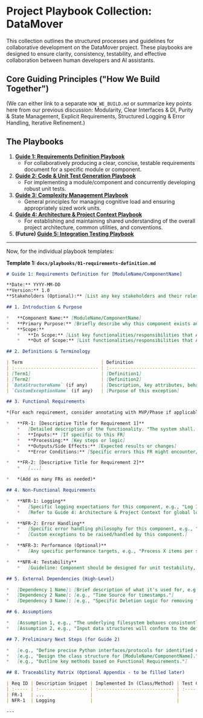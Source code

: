# Project Playbook Collection: DataMover

This collection outlines the structured processes and guidelines for collaborative development on the DataMover project. These playbooks are designed to ensure clarity, consistency, testability, and effective collaboration between human developers and AI assistants.

## Core Guiding Principles ("How We Build Together")

(We can either link to a separate `HOW_WE_BUILD.md` or summarize key points here from our previous discussion: Modularity, Clear Interfaces & DI, Purity & State Management, Explicit Requirements, Structured Logging & Error Handling, Iterative Refinement.)

## The Playbooks

1.  **[Guide 1: Requirements Definition Playbook](./01-requirements-definition.md)**
    *   For collaboratively producing a clear, concise, testable requirements document for a specific module or component.
2.  **[Guide 2: Code & Unit Test Generation Playbook](./02-code-and-test-generation.md)**
    *   For implementing a module/component and concurrently developing robust unit tests.
3.  **[Guide 3: Complexity Management Playbook](./03-complexity-management.md)**
    *   General principles for managing cognitive load and ensuring appropriately sized work units.
4.  **[Guide 4: Architecture & Project Context Playbook](./04-architecture-and-project-context.md)**
    *   For establishing and maintaining shared understanding of the overall project architecture, common utilities, and conventions.
5.  **(Future) [Guide 5: Integration Testing Playbook](./05-integration-testing.md)**

---

Now, for the individual playbook templates:

**Template 1: `docs/playbooks/01-requirements-definition.md`**

```markdown
# Guide 1: Requirements Definition for [ModuleName/ComponentName]

**Date:** YYYY-MM-DD
**Version:** 1.0
**Stakeholders (Optional):** [List any key stakeholders and their roles, e.g., Product Owner, Lead Dev]

## 1. Introduction & Purpose

*   **Component Name:** [ModuleName/ComponentName]
*   **Primary Purpose:** [Briefly describe why this component exists and its main goal. What problem does it solve?]
*   **Scope:**
    *   **In Scope:** [List key functionalities/responsibilities that ARE part of this component.]
    *   **Out of Scope:** [List functionalities/responsibilities that ARE NOT part of this component but might be related.]

## 2. Definitions & Terminology

| Term                             | Definition                                                                                                   |
| :------------------------------- | :----------------------------------------------------------------------------------------------------------- |
| [Term1]                          | [Definition1]                                                                                                |
| [Term2]                          | [Definition2]                                                                                                |
| `DataStructureName` (if any)     | [Description, key attributes, behavior e.g., sort order. Provide Python @dataclass snippet if available/simple] |
| `CustomExceptionName` (if any)   | [Purpose of this exception]                                                                                  |

## 3. Functional Requirements

*(For each requirement, consider annotating with MVP/Phase if applicable, e.g., FR-1 [MVP])*

*   **FR-1: [Descriptive Title for Requirement 1]**
    *   [Detailed description of the functionality. "The system shall..."]
    *   **Inputs:** [If specific to this FR]
    *   **Processing:** [Key steps or logic]
    *   **Outputs/Side Effects:** [Expected results or changes]
    *   **Error Conditions:** [Specific errors this FR might encounter/handle]

*   **FR-2: [Descriptive Title for Requirement 2]**
    *   [...]

*   *(Add as many FRs as needed)*

## 4. Non-Functional Requirements

*   **NFR-1: Logging**
    *   [Specific logging expectations for this component, e.g., "Log INFO on start/stop," "Log ERROR for X condition," "Summary logs should be structured as per Project Context Guide."]
    *   [Refer to Guide 4: Architecture & Project Context for global logging standards.]

*   **NFR-2: Error Handling**
    *   [Specific error handling philosophy for this component, e.g., "Fail fast for critical errors," "Retry X times for transient network issues (if applicable)."]
    *   [Custom exceptions to be raised/handled by this component.]

*   **NFR-3: Performance (Optional)**
    *   [Any specific performance targets, e.g., "Process X items per second," "Respond within Y ms."]

*   **NFR-4: Testability**
    *   [Guideline: Component should be designed for unit testability, favoring DI and separation of concerns as per "How We Build Together" principles.]

## 5. External Dependencies (High-Level)

*   [Dependency 1 Name]: [Brief description of what it's used for, e.g., "Filesystem Abstraction (FS) for all file operations."]
*   [Dependency 2 Name]: [e.g., "Time Source for timestamps."]
*   [Dependency 3 Name]: [e.g., "Specific Deletion Logic for removing files."]

## 6. Assumptions

*   [Assumption 1, e.g., "The underlying filesystem behaves consistently."]
*   [Assumption 2, e.g., "Input data structures will conform to the defined format."]

## 7. Preliminary Next Steps (for Guide 2)

*   [e.g., "Define precise Python interfaces/protocols for identified external dependencies."]
*   [e.g., "Design the class structure for [ModuleName/ComponentName]."]
*   [e.g., "Outline key methods based on Functional Requirements."]

## 8. Traceability Matrix (Optional Appendix - to be filled later)

| Req ID | Description Snippet | Implemented In (Class/Method) | Test Case(s) |
| :----- | :------------------ | :---------------------------- | :----------- |
| FR-1   | ...                 |                               |              |
| NFR-1  | Logging             |                               |              |

---